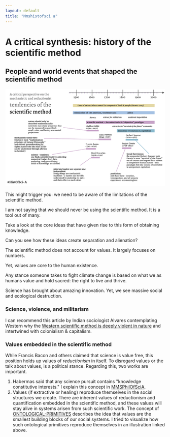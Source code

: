 ```yaml
---
layout: default
title: "Mmshistofsci a"
---
```


# A critical synthesis: history of the scientific method
## People and world events that shaped the scientific method

![](media/cleanshot_2024-07-12-at-12-13-08@2x.png)



This might trigger you: we need to be aware of the limitations of the scientific method. 

I am not saying that we should never be using the scientific method. It is a tool out of many.

Take a look at the core ideas that have given rise to this form of obtaining knowledge. 

Can you see how these ideas create separation and alienation?

The scientific method does not account for values. It largely focuses on numbers.

Yet, values are core to the human existence. 

Any stance someone takes to fight climate change is based on what we as humans value and hold sacred: the right to live and thrive. 

Science has brought about amazing innovation. Yet, we see massive social and ecological destruction. 

### Science, violence, and militarism 
I can recommend this article by Indian sociologist Alvares contemplating Western why the  [Western scientific method is deeply violent in nature](https://archive.unu.edu/unupress/unupbooks/uu05se/uu05se07.htm) and intertwined with colonialism & capitalism.

### Values embedded in the scientific method
While Francis Bacon and others claimed that science is value free, this position holds up values of *reductionism* in itself. To disregard values or the talk about values, is a political stance. Regarding this, two works are important.

1. Habermas said that any science pursuit contains "knowledge constitutive interests." I explain this concept in [MMSPhilOfSciA](MMSPhilOfSciA.md).
2. Values (if extractive or healing) reproduce themselves in the social structures we create. There are inherent values of reductionism and quantification embedded in the scientific method, and these values will stay alive in systems arisen from such scientific work. The concept of [ONTOLOGICAL-PRIMITIVES](ONTOLOGICAL-PRIMITIVES.md) describes the idea that values are the smallest building blocks of our social systems. I tried to visualize how such ontological primitives reproduce themselves in an illustration linked above. 